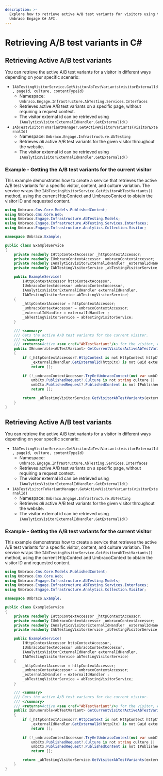 ```yaml
---
description: >-
  Explore how to retrieve active A/B test variants for visitors using the
  Umbraco Engage C# API.
---
```


# Retrieving A/B test variants in C\#

## Retrieving Active A/B test variants

You can retrieve the active A/B test variants for a visitor in different ways depending on your specific scenario:

* `IAbTestingVisitorService.GetVisitorAbTestVariants(visitorExternalId, pageId, culture, contentTypeId)`
  * Namespace: `Umbraco.Engage.Infrastructure.AbTesting.Services.Interfaces`
  * Retrieves active A/B test variants on a specific page, without requiring a request context.
  * The visitor external id can be retrieved using `IAnalyticsVisitorExternalIdHandler.GetExternalId()`
* `IAbTestVisitorToVariantManager.GetActiveVisitorVariants(visitorExternalId)`
  * Namespace: `Umbraco.Engage.Infrastructure.AbTesting`
  * Retrieves _all_ active A/B test variants for the given visitor throughout the website.
  * The visitor external id can be retrieved using `IAnalyticsVisitorExternalIdHandler.GetExternalId()`

### Example - Getting the A/B test variants for the current visitor

This example demonstrates how to create a service that retrieves the active A/B test variants for a specific visitor, content, and culture variation. The service wraps the `IAbTestingVisitorService.GetVisitorAbTestVariants()` method, using the current HttpContext and UmbracoContext to obtain the visitor ID and requested content.

```cs
using Umbraco.Cms.Core.Models.PublishedContent;
using Umbraco.Cms.Core.Web;
using Umbraco.Engage.Infrastructure.AbTesting.Models;
using Umbraco.Engage.Infrastructure.AbTesting.Services.Interfaces;
using Umbraco.Engage.Infrastructure.Analytics.Collection.Visitor;

namespace Umbraco.Example;

public class ExampleService
{
    private readonly IHttpContextAccessor _httpContextAccessor;
    private readonly IUmbracoContextAccessor _umbracoContextAccessor;
    private readonly IAnalyticsVisitorExternalIdHandler _externalIdHandler;
    private readonly IAbTestingVisitorService _abTestingVisitorService;

    public ExampleService(
        IHttpContextAccessor httpContextAccessor,
        IUmbracoContextAccessor umbracoContextAccessor,
        IAnalyticsVisitorExternalIdHandler externalIdHandler,
        IAbTestingVisitorService abTestingVisitorService)
    {
        _httpContextAccessor = httpContextAccessor;
        _umbracoContextAccessor = umbracoContextAccessor;
        _externalIdHandler = externalIdHandler ;
        _abTestingVisitorService = abTestingVisitorService;
    }

    /// <summary>
    /// Gets the active A/B test variants for the current visitor.
    /// </summary>
    /// <returns>Active <see cref="AbTestVariant"/>s for the visitor, or an empty list if unavailable.</returns>
    public IEnumerable<AbTestVariant> GetCurrentVisitorActiveAbTestVariants()
    {
        if (_httpContextAccessor?.HttpContext is not HttpContext httpCtx ||
            _externalIdHandler.GetExternalId(httpCtx) is not Guid externalId)
            return [];
        
        if (!_umbracoContextAccessor.TryGetUmbracoContext(out var umbCtx) || 
            umbCtx.PublishedRequest?.Culture is not string culture || 
            umbCtx.PublishedRequest?.PublishedContent is not IPublishedContent content)
            return [];

        return _abTestingVisitorService.GetVisitorAbTestVariants(externalId, content.Id, culture, content.ContentType.Id);
    }
}
```

## Retrieving Active A/B test variants

You can retrieve the active A/B test variants for a visitor in different ways depending on your specific scenario:

* `IAbTestingVisitorService.GetVisitorAbTestVariants(visitorExternalId, pageId, culture, contentTypeId)`
  * Namespace: `Umbraco.Engage.Infrastructure.AbTesting.Services.Interfaces`
  * Retrieves active A/B test variants on a specific page, without requiring a request context.
  * The visitor external id can be retrieved using `IAnalyticsVisitorExternalIdHandler.GetExternalId()`
* `IAbTestVisitorToVariantManager.GetActiveVisitorVariants(visitorExternalId)`
  * Namespace: `Umbraco.Engage.Infrastructure.AbTesting`
  * Retrieves _all_ active A/B test variants for the given visitor throughout the website.
  * The visitor external id can be retrieved using `IAnalyticsVisitorExternalIdHandler.GetExternalId()`

### Example - Getting the A/B test variants for the current visitor

This example demonstrates how to create a service that retrieves the active A/B test variants for a specific visitor, content, and culture variation. The service wraps the `IAbTestingVisitorService.GetVisitorAbTestVariants()` method, using the current HttpContext and UmbracoContext to obtain the visitor ID and requested content.

```cs
using Umbraco.Cms.Core.Models.PublishedContent;
using Umbraco.Cms.Core.Web;
using Umbraco.Engage.Infrastructure.AbTesting.Models;
using Umbraco.Engage.Infrastructure.AbTesting.Services.Interfaces;
using Umbraco.Engage.Infrastructure.Analytics.Collection.Visitor;

namespace Umbraco.Example;

public class ExampleService
{
    private readonly IHttpContextAccessor _httpContextAccessor;
    private readonly IUmbracoContextAccessor _umbracoContextAccessor;
    private readonly IAnalyticsVisitorExternalIdHandler _externalIdHandler;
    private readonly IAbTestingVisitorService _abTestingVisitorService;

    public ExampleService(
        IHttpContextAccessor httpContextAccessor,
        IUmbracoContextAccessor umbracoContextAccessor,
        IAnalyticsVisitorExternalIdHandler externalIdHandler,
        IAbTestingVisitorService abTestingVisitorService)
    {
        _httpContextAccessor = httpContextAccessor;
        _umbracoContextAccessor = umbracoContextAccessor;
        _externalIdHandler = externalIdHandler ;
        _abTestingVisitorService = abTestingVisitorService;
    }

    /// <summary>
    /// Gets the active A/B test variants for the current visitor.
    /// </summary>
    /// <returns>Active <see cref="AbTestVariant"/>s for the visitor, or an empty list if unavailable.</returns>
    public IEnumerable<AbTestVariant> GetCurrentVisitorActiveAbTestVariants()
    {
        if (_httpContextAccessor?.HttpContext is not HttpContext httpCtx ||
            _externalIdHandler.GetExternalId(httpCtx) is not Guid externalId)
            return [];
        
        if (!_umbracoContextAccessor.TryGetUmbracoContext(out var umbCtx) || 
            umbCtx.PublishedRequest?.Culture is not string culture || 
            umbCtx.PublishedRequest?.PublishedContent is not IPublishedContent content)
            return [];

        return _abTestingVisitorService.GetVisitorAbTestVariants(externalId, content.Id, culture, content.ContentType.Id);
    }
}
```
